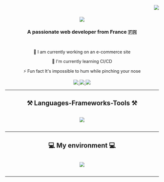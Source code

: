 <img align="right" src="https://visitor-badge.laobi.icu/badge?page_id=salesp07.salesp07" />

<h1 align="center">
    <img src="https://readme-typing-svg.herokuapp.com/?font=Righteous&size=35&center=true&vCenter=true&width=500&height=70&duration=4000&lines=Hi+There!+👋;+I'm+Sid+Samir!;" />
</h1>

<h3 align="center">A passionate web developer from France 🇫🇷</h3>

<br/>

<div align="center">

🔭 I am currently working on an e-commerce site

🌱 I'm currently learning CI/CD

⚡ Fun fact It's impossible to hum while pinching your nose

 </div>
 
<div align="center"> 
  <a href="mailto:samirsid.pro@gmail.com">
    <img src="https://img.shields.io/badge/Gmail-333333?style=for-the-badge&logo=gmail&logoColor=red" />
  </a>
  <a href="https://linkedin.com/in/sid-samir-developpeur" target="_blank">
    <img src="https://img.shields.io/badge/LinkedIn-0077B5?style=for-the-badge&logo=linkedin&logoColor=white" target="_blank" />
  </a>
  <a href="#" target="_blank">
     <img src="https://img.shields.io/badge/Portfolio-FF5722?style=for-the-badge&logo=todoist&logoColor=white" target="_blank" /> <!-- sqlite, safari, google-chrome are other good icon options -->
  </a>
</div>

 <hr/>
 
<h2 align="center">⚒️ Languages-Frameworks-Tools ⚒️</h2>
<br/>
<div align="center">
    <img src="https://skillicons.dev/icons?i=php,symfony,javascript,tailwind,docker,postgres" />
</div>

<br/>
<hr/>

<h2 align="center">💻 My environment 💻</h2>
<br/>
<div align="center">
    <img src="https://skillicons.dev/icons?i=linux,vscode,phpstorm,github,gitlab" />
</div>

<br/>
<hr/>

